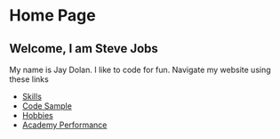# Home Page
## Welcome, I am Steve Jobs

My name is Jay Dolan. I like to code for fun.
Navigate my website using these links

* [Skills](./myskills.md)
* [Code Sample](./codesample.md)
* [Hobbies](./hobbies.md)
* [Academy Performance](./animal.md)

